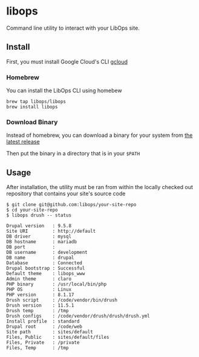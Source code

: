 # libops

Command line utility to interact with your LibOps site.

## Install

First, you must install Google Cloud's CLI [gcloud](https://cloud.google.com/sdk/docs/install)

### Homebrew
You can install the LibOps CLI using homebew
```
brew tap libops/libops
brew install libops
```

### Download Binary

Instead of homebrew, you can download a binary for your system from [the latest release](https://github.com/LibOps/homebrew-cli/releases/latest)

Then put the binary in a directory that is in your `$PATH`

## Usage

After installation, the utility must be ran from within the locally checked out repository that contains your site's source code

```
$ git clone git@github.com:libops/your-site-repo
$ cd your-site-repo
$ libops drush -- status

Drupal version   : 9.5.8
Site URI         : http://default
DB driver        : mysql
DB hostname      : mariadb
DB port          :
DB username      : development
DB name          : drupal
Database         : Connected
Drupal bootstrap : Successful
Default theme    : libops_www
Admin theme      : claro
PHP binary       : /usr/local/bin/php
PHP OS           : Linux
PHP version      : 8.1.17
Drush script     : /code/vendor/bin/drush
Drush version    : 11.5.1
Drush temp       : /tmp
Drush configs    : /code/vendor/drush/drush/drush.yml
Install profile  : standard
Drupal root      : /code/web
Site path        : sites/default
Files, Public    : sites/default/files
Files, Private   : /private
Files, Temp      : /tmp
```
